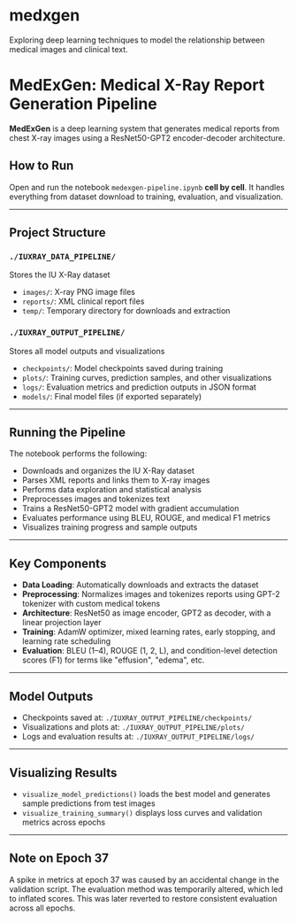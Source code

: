 # medxgen
Exploring deep learning techniques to model the relationship between medical images and clinical text.

# MedExGen: Medical X-Ray Report Generation Pipeline

**MedExGen** is a deep learning system that generates medical reports from chest X-ray images using a ResNet50-GPT2 encoder-decoder architecture.

## How to Run

Open and run the notebook `medexgen-pipeline.ipynb` **cell by cell**. It handles everything from dataset download to training, evaluation, and visualization.

---

## Project Structure

### `./IUXRAY_DATA_PIPELINE/`  
Stores the IU X-Ray dataset  
- `images/`: X-ray PNG image files  
- `reports/`: XML clinical report files  
- `temp/`: Temporary directory for downloads and extraction  

### `./IUXRAY_OUTPUT_PIPELINE/`  
Stores all model outputs and visualizations  
- `checkpoints/`: Model checkpoints saved during training  
- `plots/`: Training curves, prediction samples, and other visualizations  
- `logs/`: Evaluation metrics and prediction outputs in JSON format  
- `models/`: Final model files (if exported separately)  

---

## Running the Pipeline

The notebook performs the following:

- Downloads and organizes the IU X-Ray dataset  
- Parses XML reports and links them to X-ray images  
- Performs data exploration and statistical analysis  
- Preprocesses images and tokenizes text  
- Trains a ResNet50-GPT2 model with gradient accumulation  
- Evaluates performance using BLEU, ROUGE, and medical F1 metrics  
- Visualizes training progress and sample outputs  

---

## Key Components

- **Data Loading**: Automatically downloads and extracts the dataset  
- **Preprocessing**: Normalizes images and tokenizes reports using GPT-2 tokenizer with custom medical tokens  
- **Architecture**: ResNet50 as image encoder, GPT2 as decoder, with a linear projection layer  
- **Training**: AdamW optimizer, mixed learning rates, early stopping, and learning rate scheduling  
- **Evaluation**: BLEU (1–4), ROUGE (1, 2, L), and condition-level detection scores (F1) for terms like "effusion", "edema", etc.

---

## Model Outputs

- Checkpoints saved at: `./IUXRAY_OUTPUT_PIPELINE/checkpoints/`  
- Visualizations and plots at: `./IUXRAY_OUTPUT_PIPELINE/plots/`  
- Logs and evaluation results at: `./IUXRAY_OUTPUT_PIPELINE/logs/`  

---

## Visualizing Results

- `visualize_model_predictions()` loads the best model and generates sample predictions from test images  
- `visualize_training_summary()` displays loss curves and validation metrics across epochs  

---

## Note on Epoch 37

A spike in metrics at epoch 37 was caused by an accidental change in the validation script. The evaluation method was temporarily altered, which led to inflated scores. This was later reverted to restore consistent evaluation across all epochs.
